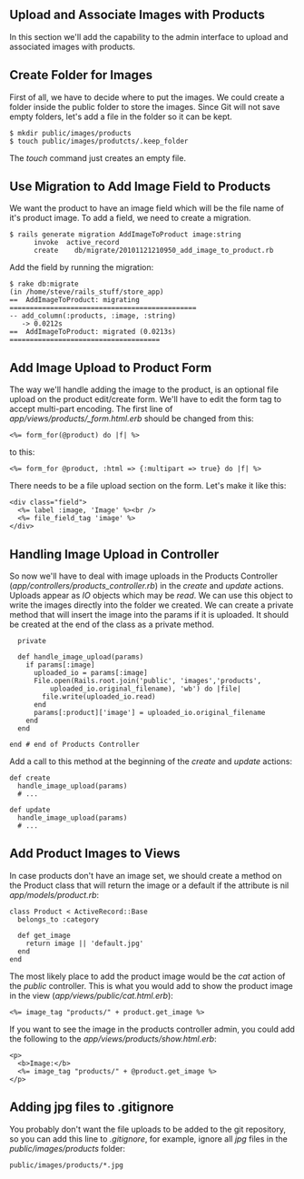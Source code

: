 Upload and Associate Images with Products
-----------------------------------------

In this section we'll add the capability to the admin interface to
upload and associated images with products. 

Create Folder for Images
------------------------

First of all, we have to decide where to put the images. We could create
a folder inside the public folder to store the images. Since Git will
not save empty folders, let's add a file in the folder so it can be
kept.

    $ mkdir public/images/products
    $ touch public/images/produtcts/.keep_folder

The *touch* command just creates an empty file.

Use Migration to Add Image Field to Products
--------------------------------------------

We want the product to have an image field which will be the file name
of it's product image. To add a field, we need to create a migration.

    $ rails generate migration AddImageToProduct image:string
          invoke  active_record
          create    db/migrate/20101121210950_add_image_to_product.rb


Add the field by running the migration:

    $ rake db:migrate
    (in /home/steve/rails_stuff/store_app)
    ==  AddImageToProduct: migrating ==============================================
    -- add_column(:products, :image, :string)
       -> 0.0212s
    ==  AddImageToProduct: migrated (0.0213s) =====================================

Add Image Upload to Product Form
--------------------------------

The way we'll handle adding the image to the product, is an optional
file upload on the product edit/create form. We'll have to edit the
form tag to accept multi-part encoding. The first line of
*app/views/products/_form.html.erb* should be changed from this:

    <%= form_for(@product) do |f| %>

to this:

    <%= form_for @product, :html => {:multipart => true} do |f| %>

There needs to be a file upload section on the form. Let's make it like
this:

    <div class="field">
      <%= label :image, 'Image' %><br />
      <%= file_field_tag 'image' %>
    </div>

Handling Image Upload in Controller
-----------------------------------

So now we'll have to deal with image uploads in the Products Controller
(*app/controllers/products_controller.rb*) in the *create* and *update*
actions. Uploads appear as *IO* objects which may be *read*. We can use
this object to write the images directly into the folder we created.
We can create a private method that will insert the image into the
params if it is uploaded. It should be created at the end of the class
as a private method.

      private

      def handle_image_upload(params)
        if params[:image]
          uploaded_io = params[:image]
          File.open(Rails.root.join('public', 'images','products',
              uploaded_io.original_filename), 'wb') do |file|
            file.write(uploaded_io.read)
          end
          params[:product]['image'] = uploaded_io.original_filename
        end
      end

    end # end of Products Controller

Add a call to this method at the beginning of the *create* and *update*
actions:

    def create
      handle_image_upload(params)
      # ...

    def update
      handle_image_upload(params)
      # ...

Add Product Images to Views
---------------------------

In case products don't have an image set, we should create a method on
the Product class that will return the image or a default if the
attribute is nil *app/models/product.rb*:

    class Product < ActiveRecord::Base
      belongs_to :category

      def get_image
        return image || 'default.jpg'
      end
    end

The most likely place to add the product image would be the *cat* action
of the *public* controller. This is what you would add to show the
product image in the view (*app/views/public/cat.html.erb*):

    <%= image_tag "products/" + product.get_image %>

If you want to see the image in the products controller admin, you could
add the following to the *app/views/products/show.html.erb*:

    <p>
      <b>Image:</b>
      <%= image_tag "products/" + @product.get_image %>
    </p>


Adding jpg files to .gitignore
------------------------------

You probably don't want the file uploads to be added to the git
repository, so you can add this line to *.gitignore*, for example,
ignore all *jpg* files in the *public/images/products* folder:

    public/images/products/*.jpg


